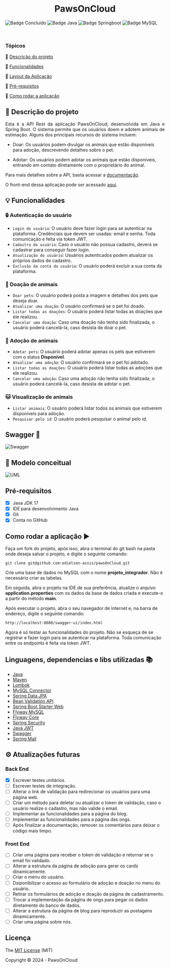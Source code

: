 <h1 align="center">PawsOnCloud</h1> 

![Badge Concluído](https://img.shields.io/static/v1?label=Status&message=Em%20Desenvolvimento&color=success&style=for-the-badge)
![Badge Java](https://img.shields.io/static/v1?label=Java&message=17&color=orange&style=for-the-badge&logo=java)
![Badge Springboot](https://img.shields.io/static/v1?label=Springboot&message=v3.2.1&color=brightgreen&style=for-the-badge&logo=spring)
![Badge MySQL](https://img.shields.io/static/v1?label=MySQL&message=v8.0.33&color=orange&style=for-the-badge&logo=MySQL)

<br>

### Tópicos 

:small_blue_diamond: [Descrição do projeto](#descrição-do-projeto)

:small_blue_diamond: [Funcionalidades](#funcionalidades)

:small_blue_diamond: [Layout da Aplicação](#layout-da-aplicação-dash)

:small_blue_diamond: [Pré-requisitos](#pré-requisitos)

:small_blue_diamond: [Como rodar a aplicação](#como-rodar-a-aplicação-arrow_forward)

## :book: Descrição do projeto 

<p align="justify">
Esta é a API Rest da aplicação PawsOnCloud, desenvolvida em Java e Spring Boot. O sistema permite que os usuários doem e adotem animais de estimação. Alguns dos principais recursos do sistema incluem:

- Doar: Os usuários podem divulgar os animais que estão disponíveis para adoção, descrevendo detalhes sobre o pet.

- Adotar: Os usuários podem adotar os animais que estão disponíveis, entrando em contato diretamente com o proprietário do animal.
</p>

<p>Para mais detalhes sobre a API, basta acessar a <a href="https://edielson-assis.github.io/documentacao-pawsoncloud/">documentação</a>.</p>

<p>O front-end dessa aplicação pode ser acessado <a href="https://brunagiammelaro.github.io/sprint2-proz/">aqui</a>.</p>

## :bulb: Funcionalidades

### :lock: Autenticação do usuário

- `Login de usuário`: O usuário deve fazer login para se autenticar na plataforma. Credênciais que devem ser usadas: email e senha. Toda comunicação e feita via token JWT.
- `Cadastro do usuário`: Caso o usuário não possua cadastro, deverá se cadastrar para conseguir fazer login. 
- `Atualização do usuário`: Usuários autenticados podem atualizar os próprios dados de cadastro.
- `Exclusão da conta do usuário`: O usuário poderá excluir a sua conta da plataforma.

### :bust_in_silhouette: Doação de animais

- `Doar pets`: O usuário poderá posta a imagem e detalhes dos pets que deseja doar.
- `Atualizar uma doação`: O usuário confirmará se o pet foi doado.
- `Listar todas as doações`: O usuário poderá listar todas as doações que ele realizou.
- `Cancelar uma doação`: Caso uma doação não tenha sido finalizada, o usuário poderá cancelá-la, caso desista de doar o pet.

### :bust_in_silhouette: Adoção de animais

- `Adotar pets`: O usuário poderá adotar apenas os pets que estiverem com o status **Disponível**.
- `Atualizar uma adoção`: O usuário confirmará se o pet foi adotado.
- `Listar todas as doações`: O usuário poderá listar todas as adoções que ele realizou.
- `Cancelar uma adoção`: Caso uma adoção não tenha sido finalizada, o usuário poderá cancelá-la, caso desista de adotar o pet.

### :cat: Visualização de animais

- `Listar animais`: O usuário poderá listar todos os animais que estiverem disponíveis para adoção.
- `Pesquisar pelo id`: O usuário poderá pesquisar o animal pelo id.

## Swagger :dash:

![Swagger](./assets/swagger.png)

## :toolbox: Modelo conceitual

![UML](./assets/uml.png)

## Pré-requisitos

- [x] Java JDK 17
- [x] IDE para desenvolvimento Java 
- [x] Git
- [x] Conta no GitHub
 
## Como rodar a aplicação :arrow_forward:

Faça um fork do projeto, após isso, abra o terminal do git bash na pasta onde deseja salvar o projeto, e digite o seguinte comando: 

```
git clone git@github.com:edielson-assis/pawsOnCloud.git
``` 
Crie uma base de dados no MySQL com o nome **projeto_integrador**. Não é necessário criar as tabelas.

Em seguida, abra o projeto na IDE de sua preferência, atualize o arquivo **application.properties** com os dados da base de dados criada e execute-o a partir do método **main**.

Após executar o projeto, abra o seu navegador de internet e, na barra de endereço, digite o seguinte comando:

```
http://localhost:8080/swagger-ui/index.html
```
Agora é só testar as funcionalidades do projeto. Não se esqueça de se registrar e fazer login para se autenticar na plataforma. Toda comunicação entre os endpoints é feita via token JWT.

## Linguagens, dependencias e libs utilizadas :books:

- [Java](https://docs.oracle.com/en/java/javase/17/docs/api/index.html)
- [Maven](https://maven.apache.org/ref/3.9.3/maven-core/index.html)
- [Lombok](https://mvnrepository.com/artifact/org.projectlombok/lombok)
- [MySQL Connector](https://mvnrepository.com/artifact/mysql/mysql-connector-java)
- [Spring Data JPA](https://mvnrepository.com/artifact/org.springframework.data/spring-data-jpa/3.2.1)
- [Bean Validation API](https://mvnrepository.com/artifact/jakarta.validation/jakarta.validation-api/3.0.2)
- [Spring Boot Starter Web](https://mvnrepository.com/artifact/org.springframework.boot/spring-boot-starter-web)
- [Flyway MySQL](https://mvnrepository.com/artifact/org.flywaydb/flyway-mysql/9.22.2)
- [Flyway Core](https://mvnrepository.com/artifact/org.flywaydb/flyway-core/9.22.2)
- [Spring Security](https://mvnrepository.com/artifact/org.springframework.boot/spring-boot-starter-security/3.2.1)
- [Java JWT](https://mvnrepository.com/artifact/com.auth0/java-jwt/4.4.0)
- [Swagger](https://mvnrepository.com/artifact/org.springdoc/springdoc-openapi-starter-webmvc-ui/2.3.0)
- [Spring Mail](https://mvnrepository.com/artifact/org.springframework.boot/spring-boot-starter-mail/3.2.1)

## :gear: Atualizações futuras
### Back End
- [x] Escrever testes unitários.
- [ ] Escrever testes de integração.
- [ ] Alterar o link de validação para redirecionar os usuários para uma página web.
- [ ] Criar um método para deletar ou atualizar o token de validação, caso o usuário realize o cadastro, mas não valide o email.
- [ ] Implementar as funcionalidades para a página do blog.
- [ ] Implementar as funcionalidades para a página das ongs.
- [ ] Após finalizar a documentação, remover os comentários para deixar o código mais limpo.

### Front End
- [ ] Criar uma página para receber o token de validação e retornar se o email foi validado.
- [ ] Alterar a estrutura da página de adoção para gerar os cards dinamicamente.
- [ ] Criar o menu do usuário.
- [ ] Dsiponibilizar o acesso ao formulário de adoção e doação no menu do usuário.
- [ ] Retirar os formulários de adoção e doação da página de cadastramento.
- [ ] Trocar a implementação da página de ongs para pegar os dados diretamente do banco de dados.
- [ ] Alterar a estrutura da página de blog para reproduzir as postagens dinamicamente.
- [ ] Criar uma página sobre nós.

## Licença 

The [MIT License](https://github.com/edielson-assis/pawsOnCloud/blob/main/LICENSE) (MIT)

Copyright :copyright: 2024 - PawsOnCloud
